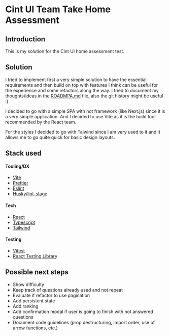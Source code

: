 # Cint UI Team Take Home Assessment

## Introduction

This is my solution for the Cint UI home assessment test.

## Solution

I tried to implement first a very simple solution to have the essential requirements and then build on top with features I think can be useful for the experience and some refactors along the way. I tried to document my thoughts/ideas in the [ROADMPA.md](./ROADMAP.md) file, also the git history might be useful :)

I decided to go with a simple SPA with not framework (like Next.js) since it is a very simple application. And I decided to use Vite as it is the build tool recommended by the React team.

For the styles I decided to go with Talwind since I am very used to it and it allows me to go quite quick for basic design layouts.

## Stack used

#### Tooling/DX

- [Vite](https://vite.dev/)
- [Prettier](https://prettier.io/)
- [Eslint](https://eslint.org/)
- [Husky](https://typicode.github.io/husky/)/[lint-stage](https://github.com/lint-staged/lint-staged)

#### Tech

- [React](https://react.dev/)
- [Typescript](https://www.typescriptlang.org/)
- [Tailwind](https://tailwindcss.com/)

#### Testing

- [Vitest](https://vitest.dev/)
- [React Testing Library](https://testing-library.com/)

## Possible next steps

- Show difficulty
- Keep track of questions already used and not repeat
- Evaluate if refactor to use pagination
- Add persistent state
- Add ranking
- Add confirmation modal if user is going to finish with not answered questions
- Document code guidelines (prop destructuring, import order, use of arrow functions, etc.)
